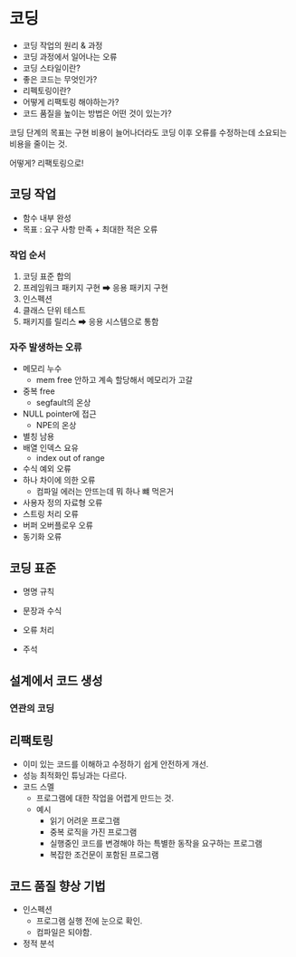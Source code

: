 

# 코딩

* 코딩 작업의 원리 & 과정
* 코딩 과정에서 일어나는 오류
* 코딩 스타일이란?
* 좋은 코드는 무엇인가?
* 리펙토링이란?
* 어떻게 리팩토링 해야하는가?
* 코드 품질을 높이는 방법은 어떤 것이 있는가?

코딩 단계의 목표는 구현 비용이 늘어나더라도 코딩 이후 오류를 수정하는데 소요되는 비용을 줄이는 것.

어떻게? 리팩토링으로!

## 코딩 작업

* 함수 내부 완성
* 목표 : 요구 사항 만족 + 최대한 적은 오류

### 작업 순서

1. 코딩 표준 합의
2. 프레임워크 패키지 구현 ➡ 응용 패키지 구현
3. 인스펙션
4. 클래스 단위 테스트
5. 패키지를 릴리스 ➡ 응용 시스템으로 통함

### 자주 발생하는 오류

* 메모리 누수
  * mem free 안하고 계속 할당해서 메모리가 고갈
* 중복 free
  * segfault의 온상
* NULL pointer에 접근
  * NPE의 온상
* 별칭 남용
* 배열 인덱스 요유
  * index out of range
* 수식 예외 오류
* 하나 차이에 의한 오류
  * 컴파일 에러는 안뜨는데 뭐 하나 뺴 먹은거
* 사용자 정의 자료형 오류
* 스트링 처리 오류
* 버퍼 오버플로우 오류
* 동기화 오류

## 코딩 표준

* 명명 규칙

* 문장과 수식

* 오류 처리

* 주석

## 설계에서 코드 생성

 ### 연관의 코딩

## 리팩토링

* 이미 있는 코드를 이해하고 수정하기 쉽게 안전하게 개선.
* 성능 최적화인 튜닝과는 다르다.
* 코드 스멜
  * 프로그램에 대한 작업을 어렵게 만드는 것.
  * 예시
    * 읽기 어려운 프로그램
    * 중복 로직을 가진 프로그램
    * 실행중인 코드를 변경해야 하는 특별한 동작을 요구하는 프로그램
    * 복잡한 조건문이 포함된 프로그램

## 코드 품질 향상 기법

* 인스펙션
  * 프로그램 실행 전에 눈으로 확인. 
  * 컴파일은 되야함.
* 정적 분석

